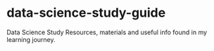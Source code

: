 # data-science-study-guide
Data Science Study Resources, materials and useful info found in my learning journey.
